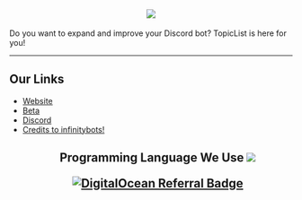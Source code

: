 <h2 align='center'>
  <img src="https://pbs.twimg.com/profile_banners/1690628663971041280/1692517019/1500x500" />
  <br> 
</h2>
<p>
Do you want to expand and improve your Discord bot? TopicList is here for you!
</p>

<hr>

<h2>
  Our Links
</h2>

<ul>
  <li><a href="https://discordinflux.xyz">Website</a></li>
<li><a href="https://beta.discordinflux.xyz">Beta</a></li>
  <li><a href="https://discord.gg/p2S5QMKw3X">Discord</a></li>
<li><a href="https://infinitybots.gg">Credits to infinitybots!</a></li
</ul>

<h2 align='center'>
 Programming Language We Use
   
<img src="https://skillicons.dev/icons?i=discord,github,git,cloudflare,go,nodejs,react,svelte,vue,nextjs,tailwind,mongodb,ts,vscode&theme=dark" />
</div>

[![DigitalOcean Referral Badge](https://web-platforms.sfo2.cdn.digitaloceanspaces.com/WWW/Badge%201.svg)](https://www.digitalocean.com/?refcode=a6b81cde8d44&utm_campaign=Referral_Invite&utm_medium=Referral_Program&utm_source=badge)
<br />
</h2>

